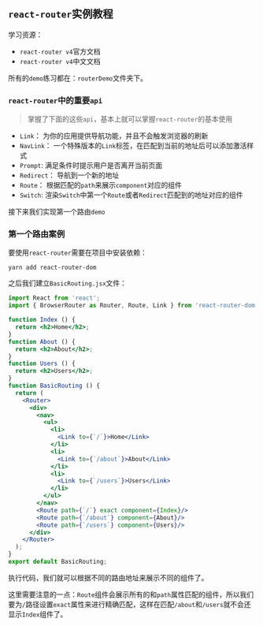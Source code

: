 ## `react-router`实例教程
学习资源：  
* `react-router v4`官方文档
* `react-router v4`中文文档  

所有的`demo`练习都在：`routerDemo`文件夹下。

### `react-router`中的重要`api`
> 掌握了下面的这些`api`，基本上就可以掌握`react-router`的基本使用

* `Link`： 为你的应用提供导航功能，并且不会触发浏览器的刷新
* `NavLink`： 一个特殊版本的`Link`标签，在匹配到当前的地址后可以添加激活样式
* `Prompt`: 满足条件时提示用户是否离开当前页面
* `Redirect`： 导航到一个新的地址
* `Route`： 根据匹配的`path`来展示`component`对应的组件
* `Switch`: 渲染`Switch`中第一个`Route`或者`Redirect`匹配到的地址对应的组件

接下来我们实现第一个路由`demo`

### 第一个路由案例
要使用`react-router`需要在项目中安装依赖：  
```npm
yarn add react-router-dom
```
之后我们建立`BasicRouting.jsx`文件：  
```jsx harmony
import React from 'react';
import { BrowserRouter as Router, Route, Link } from 'react-router-dom';

function Index () {
  return <h2>Home</h2>;
}
function About () {
  return <h2>About</h2>;
}
function Users () {
  return <h2>Users</h2>;
}
function BasicRouting () {
  return (
    <Router>
      <div>
        <nav>
          <ul>
            <li>
              <Link to={`/`}>Home</Link>
            </li>
            <li>
              <Link to={`/about`}>About</Link>
            </li>
            <li>
              <Link to={`/users`}>Users</Link>
            </li>
          </ul>
        </nav>
        <Route path={`/`} exact component={Index}/>
        <Route path={`/about`} component={About}/>
        <Route path={`/users`} component={Users}/>
      </div>
    </Router>
  );
}
export default BasicRouting;
```
执行代码，我们就可以根据不同的路由地址来展示不同的组件了。

这里需要注意的一点：`Route`组件会展示所有的和`path`属性匹配的组件，所以我们要为`/`路径设置`exact`属性来进行精确匹配，这样在匹配`/about`和`/users`就不会还显示`Index`组件了。

